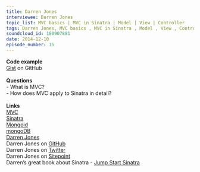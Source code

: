 ```yaml
--- 
title: Darren Jones
interviewee: Darren Jones
topic_list: MVC basics | MVC in Sinatra | Model | View | Controller
tags: Darren Jones, MVC basics , MVC in Sinatra , Model , View , Controller
soundcloud_id: 180907881
date: 2014-12-10
episode_number: 15
---
```

 
<p class="show_notes_display"><b>Code example</b><br><a rel="nofollow" target="_blank" href="https://gist.github.com/anonymous/2aead0f0e437d7b4aa26">Gist</a> on GitHub<br><br><b>Questions</b><br>- What is MVC?<br>- How does MVC apply to Sinatra in detail?<br><br><b>Links</b><br><a rel="nofollow" target="_blank" href="http://en.wikipedia.org/wiki/Model%E2%80%93view%E2%80%93controller">MVC</a><br><a rel="nofollow" target="_blank" href="http://www.sinatrarb.com/">Sinatra</a><br><a rel="nofollow" target="_blank" href="http://mongoid.org/en/mongoid/index.html">Mongoid</a><br><a rel="nofollow" target="_blank" href="https://www.mongodb.org/">mongoDB</a><br><a rel="nofollow" target="_blank" href="http://daz4126.com/">Darren Jones</a><br>Darren Jones on <a rel="nofollow" target="_blank" href="https://github.com/daz4126">GitHub</a><br>Darren Jones on <a rel="nofollow" target="_blank" href="https://twitter.com/daz4126">Twitter</a><br>Darren Jones on <a rel="nofollow" target="_blank" href="http://www.sitepoint.com/author/djones/">Sitepoint</a><br>Darren’s great book about Sinatra - <a rel="nofollow" target="_blank" href="http://www.amazon.com/Jump-Start-Sinatra-Darren-Jones/dp/0987332147">Jump Start Sinatra</a><br><br><br><br><br><br><br><br><br></p>
